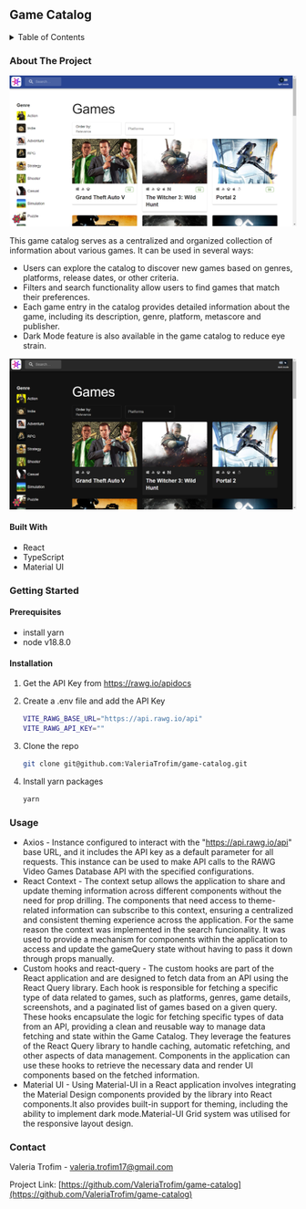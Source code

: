 ## Game Catalog

<details>
  <summary>Table of Contents</summary>
  <ol>
    <li>
      <a href="#about-the-project">About The Project</a>
      <ul>
        <li><a href="#built-with">Built With</a></li>
      </ul>
    </li>
    <li>
      <a href="#getting-started">Getting Started</a>
      <ul>
        <li><a href="#prerequisites">Prerequisites</a></li>
        <li><a href="#installation">Installation</a></li>
      </ul>
    </li>
    <li><a href="#usage">Usage</a></li>
    <li><a href="#contact">Contact</a></li>
  </ol>
</details>

### About The Project

![Game Catalog](./assets/homepage.png)

This game catalog serves as a centralized and organized collection of information about various games. It can be used in several ways:

- Users can explore the catalog to discover new games based on genres, platforms, release dates, or other criteria.
- Filters and search functionality allow users to find games that match their preferences.
- Each game entry in the catalog provides detailed information about the game, including its description, genre, platform, metascore and publisher.
- Dark Mode feature is also available in the game catalog to reduce eye strain.

![Dark Mode](./assets/darkmode.png)

#### Built With

- React
- TypeScript
- Material UI

### Getting Started

#### Prerequisites

- install yarn
- node v18.8.0

#### Installation

1. Get the API Key from https://rawg.io/apidocs

2. Create a .env file and add the API Key

   ```sh
   VITE_RAWG_BASE_URL="https://api.rawg.io/api"
   VITE_RAWG_API_KEY=""
   ```

3. Clone the repo
   ```sh
   git clone git@github.com:ValeriaTrofim/game-catalog.git
   ```
4. Install yarn packages
   ```sh
   yarn
   ```

### Usage

- Axios -
  Instance configured to interact with the "https://api.rawg.io/api" base URL, and it includes the API key as a default parameter for all requests. This instance can be used to make API calls to the RAWG Video Games Database API with the specified configurations.
- React Context -
  The context setup allows the application to share and update theming information across different components without the need for prop drilling. The components that need access to theme-related information can subscribe to this context, ensuring a centralized and consistent theming experience across the application. For the same reason the context was implemented in the search funcionality. It was used to provide a mechanism for components within the application to access and update the gameQuery state without having to pass it down through props manually.
- Custom hooks and react-query -
  The custom hooks are part of the React application and are designed to fetch data from an API using the React Query library. Each hook is responsible for fetching a specific type of data related to games, such as platforms, genres, game details, screenshots, and a paginated list of games based on a given query. These hooks encapsulate the logic for fetching specific types of data from an API, providing a clean and reusable way to manage data fetching and state within the Game Catalog. They leverage the features of the React Query library to handle caching, automatic refetching, and other aspects of data management. Components in the application can use these hooks to retrieve the necessary data and render UI components based on the fetched information.
- Material UI -
  Using Material-UI in a React application involves integrating the Material Design components provided by the library into React components.It also provides built-in support for theming, including the ability to implement dark mode.Material-UI Grid system was utilised for the responsive layout design.

### Contact

Valeria Trofim - valeria.trofim17@gmail.com

Project Link: [https://github.com/ValeriaTrofim/game-catalog](https://github.com/ValeriaTrofim/game-catalog)
